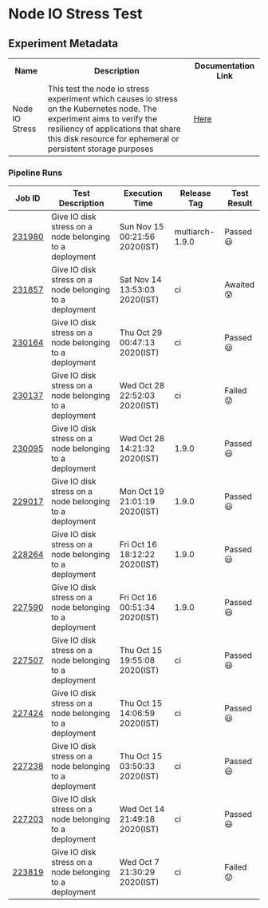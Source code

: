 # Node IO Stress Test

## Experiment Metadata

<table>
 <tr>
  <th> Name </th>
  <th> Description </th>
  <th> Documentation Link </th>
 </tr>
 <tr>
  <td> Node IO Stress </td>
  <td> This test the node io stress experiment which causes io stress on the Kubernetes node. The experiment aims to verify the resiliency of applications that share this disk resource for ephemeral or persistent storage purposes </td>
  <td>  <a href="https://docs.litmuschaos.io/docs/node-io-stress/"> Here </a> </td>
 </tr>
</table>

### Pipeline Runs
 

| Job ID |   Test Description         | Execution Time | Release Tag   | Test Result   |
 |---------|---------------------------| --------------|--------|--------|
|     <a href= "https://gitlab.mayadata.io/litmuschaos/litmus-e2e/-/jobs/231980">231980</a>           |  Give IO disk stress on a node belonging to a deployment           | Sun Nov 15 00:21:56 2020(IST)  | multiarch-1.9.0 | Passed :smiley: |
|     <a href= "https://gitlab.mayadata.io/litmuschaos/litmus-e2e/-/jobs/231857">231857</a>           |  Give IO disk stress on a node belonging to a deployment           | Sat Nov 14 13:53:03 2020(IST)  | ci | Awaited :cold_sweat: |
|     <a href= "https://gitlab.mayadata.io/litmuschaos/litmus-e2e/-/jobs/230164">230164</a>           |  Give IO disk stress on a node belonging to a deployment           | Thu Oct 29 00:47:13 2020(IST)  | ci | Passed :smiley: |
|     <a href= "https://gitlab.mayadata.io/litmuschaos/litmus-e2e/-/jobs/230137">230137</a>           |  Give IO disk stress on a node belonging to a deployment           | Wed Oct 28 22:52:03 2020(IST)  | ci | Failed :worried: |
|     <a href= "https://gitlab.mayadata.io/litmuschaos/litmus-e2e/-/jobs/230095">230095</a>           |  Give IO disk stress on a node belonging to a deployment           | Wed Oct 28 14:21:32 2020(IST)  | 1.9.0 | Passed :smiley: |
|     <a href= "https://gitlab.mayadata.io/litmuschaos/litmus-e2e/-/jobs/229017">229017</a>           |  Give IO disk stress on a node belonging to a deployment           | Mon Oct 19 21:01:19 2020(IST)  | 1.9.0 | Passed :smiley: |
|     <a href= "https://gitlab.mayadata.io/litmuschaos/litmus-e2e/-/jobs/228264">228264</a>           |  Give IO disk stress on a node belonging to a deployment           | Fri Oct 16 18:12:22 2020(IST)  | 1.9.0 | Passed :smiley: |
|     <a href= "https://gitlab.mayadata.io/litmuschaos/litmus-e2e/-/jobs/227590">227590</a>           |  Give IO disk stress on a node belonging to a deployment           | Fri Oct 16 00:51:34 2020(IST)  | 1.9.0 | Passed :smiley: |
|     <a href= "https://gitlab.mayadata.io/litmuschaos/litmus-e2e/-/jobs/227507">227507</a>           |  Give IO disk stress on a node belonging to a deployment           | Thu Oct 15 19:55:08 2020(IST)  | ci | Passed :smiley: |
|     <a href= "https://gitlab.mayadata.io/litmuschaos/litmus-e2e/-/jobs/227424">227424</a>           |  Give IO disk stress on a node belonging to a deployment           | Thu Oct 15 14:06:59 2020(IST)  | ci | Passed :smiley: |
|     <a href= "https://gitlab.mayadata.io/litmuschaos/litmus-e2e/-/jobs/227238">227238</a>           |  Give IO disk stress on a node belonging to a deployment           | Thu Oct 15 03:50:33 2020(IST)  | ci | Passed :smiley: |
|     <a href= "https://gitlab.mayadata.io/litmuschaos/litmus-e2e/-/jobs/227203">227203</a>           |  Give IO disk stress on a node belonging to a deployment           | Wed Oct 14 21:49:18 2020(IST)  | ci | Passed :smiley: |
 |    <a href= "https://gitlab.mayadata.io/litmuschaos/litmus-e2e/-/jobs/223819">223819</a>   |  Give IO disk stress on a node belonging to a deployment           |  Wed Oct  7 21:30:29 2020(IST)     |ci  |Failed :worried:  |
